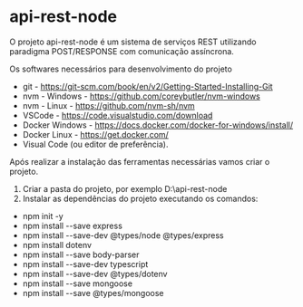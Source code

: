 # api-rest-node

O projeto api-rest-node é um sistema de serviços REST utilizando paradigma POST/RESPONSE com comunicação assíncrona.

Os softwares necessários para desenvolvimento do projeto
* git - https://git-scm.com/book/en/v2/Getting-Started-Installing-Git
* nvm - Windows - https://github.com/coreybutler/nvm-windows
* nvm - Linux - https://github.com/nvm-sh/nvm
* VSCode - https://code.visualstudio.com/download
* Docker Windows - https://docs.docker.com/docker-for-windows/install/
* Docker Linux - https://get.docker.com/
* Visual Code (ou editor de preferência).

Após realizar a instalação das ferramentas necessárias vamos criar o projeto.

1. Criar a pasta do projeto, por exemplo D:\api-rest-node
2. Instalar as dependências do projeto executando os comandos:
* npm init -y<br/>
* npm install --save express
* npm install --save-dev @types/node @types/express
* npm install dotenv
* npm install --save body-parser
* npm install --save-dev typescript
* npm install --save-dev @types/dotenv
* npm install --save mongoose
* npm install --save @types/mongoose
